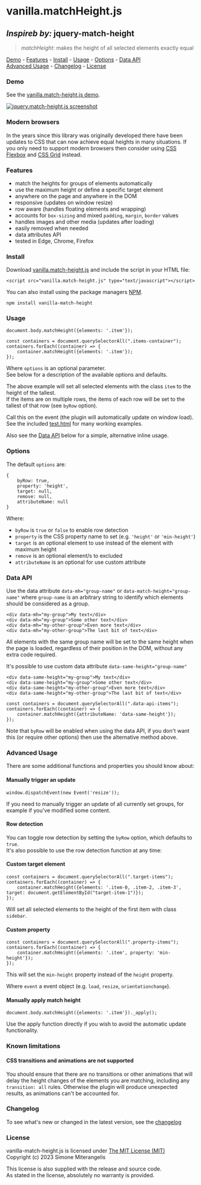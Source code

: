 # vanilla.matchHeight.js #
## *Inspireb by:* jquery-match-height
> *matchHeight:* makes the height of all selected elements exactly equal

[Demo](#demo) - [Features](#features) - [Install](#install) - [Usage](#usage) - [Options](#options) - [Data API](#data-api)  
[Advanced Usage](#advanced-usage) - [Changelog](#changelog) - [License](#license)

### Demo

See the [vanilla.match-height.js demo](https://github.com/mitera/vanilla-matchHeight/archive/refs/heads/master.zip).

[![jquery.match-height.js screenshot](https://github.com/mitera/vanilla-matchHeight/blob/master/vanilla-match-height.jpg)](https://github.com/mitera/vanilla-matchHeight/archive/refs/heads/master.zip)

### Modern browsers

In the years since this library was originally developed there have been updates to CSS that can now achieve equal heights in many situations. If you only need to support modern browsers then consider using [CSS Flexbox](https://css-tricks.com/snippets/css/a-guide-to-flexbox/) and [CSS Grid](https://css-tricks.com/snippets/css/complete-guide-grid/) instead.

### Features

- match the heights for groups of elements automatically
- use the maximum height or define a specific target element
- anywhere on the page and anywhere in the DOM
- responsive (updates on window resize)
- row aware (handles floating elements and wrapping)
- accounts for `box-sizing` and mixed `padding`, `margin`, `border` values
- handles images and other media (updates after loading)
- easily removed when needed
- data attributes API
- tested in Edge, Chrome, Firefox

### Install

Download [vanilla.match-height.js](https://github.com/mitera/vanilla-matchHeight/blob/master/vanilla-match-height.js) and include the script in your HTML file:

	<script src="vanilla.match-height.js" type="text/javascript"></script>

You can also install using the package managers [NPM](https://www.npmjs.com/package/vanilla-match-height).

    npm install vanilla-match-height

### Usage

    document.body.matchHeight({elements: '.item'});

	const containers = document.querySelectorAll(".items-container");
    containers.forEach((container) => {			
        container.matchHeight({elements: '.item'});
    });

Where `options` is an optional parameter.   
See below for a description of the available options and defaults.

The above example will set all selected elements with the class `item` to the height of the tallest.  
If the items are on multiple rows, the items of each row will be set to the tallest of that row (see `byRow` option).

Call this on the event (the plugin will automatically update on window load).   
See the included [test.html](https://github.com/mitera/vanilla-matchHeight/blob/master/test/test.html) for many working examples.

Also see the [Data API](#data-api) below for a simple, alternative inline usage.

### Options

The default `options` are:

    {
        byRow: true,
        property: 'height',
        target: null,
        remove: null,
        attributeName: null
    }

Where:

- `byRow` is `true` or `false` to enable row detection
- `property` is the CSS property name to set (e.g. `'height'` or `'min-height'`)
- `target` is an optional element to use instead of the element with maximum height
- `remove` is an optional element/s to excluded
- `attributeName` is an optional for use custom attribute

### Data API

Use the data attribute `data-mh="group-name"` or `data-match-height="group-name"` where `group-name` is an arbitrary string to identify which elements should be considered as a group.

	<div data-mh="my-group">My text</div>
	<div data-mh="my-group">Some other text</div>
	<div data-mh="my-other-group">Even more text</div>
	<div data-mh="my-other-group">The last bit of text</div>

All elements with the same group name will be set to the same height when the page is loaded, regardless of their position in the DOM, without any extra code required.

It's possible to use custom data attribute `data-same-height="group-name"`

    <div data-same-height="my-group">My text</div>
	<div data-same-height="my-group">Some other text</div>
	<div data-same-height="my-other-group">Even more text</div>
	<div data-same-height="my-other-group">The last bit of text</div>

    const containers = document.querySelectorAll(".data-api-items");
    containers.forEach((container) => {
        container.matchHeight({attributeName: 'data-same-height'});
    });

Note that `byRow` will be enabled when using the data API, if you don't want this (or require other options) then use the alternative method above.

### Advanced Usage

There are some additional functions and properties you should know about:

#### Manually trigger an update

	window.dispatchEvent(new Event('resize'));

If you need to manually trigger an update of all currently set groups, for example if you've modified some content.

#### Row detection

You can toggle row detection by setting the `byRow` option, which defaults to `true`.  
It's also possible to use the row detection function at any time:

#### Custom target element

	const containers = document.querySelectorAll(".target-items");
    containers.forEach((container) => {			
        container.matchHeight({elements: '.item-0, .item-2, .item-3', target: document.getElementById("target-item-1")});
    });

Will set all selected elements to the height of the first item with class `sidebar`.

#### Custom property

	const containers = document.querySelectorAll(".property-items");
    containers.forEach((container) => {			
        container.matchHeight({elements: '.item', property: 'min-height'});
    });

This will set the `min-height` property instead of the `height` property.

Where `event` a event object (e.g. `load`, `resize`, `orientationchange`).

#### Manually apply match height

	document.body.matchHeight({elements: '.item'})._apply();

Use the apply function directly if you wish to avoid the automatic update functionality.

### Known limitations

#### CSS transitions and animations are not supported

You should ensure that there are no transitions or other animations that will delay the height changes of the elements you are matching, including any `transition: all` rules. Otherwise the plugin will produce unexpected results, as animations can't be accounted for.

### Changelog

To see what's new or changed in the latest version, see the [changelog](https://github.com/mitera/vanilla-matchHeight/blob/master/CHANGELOG.md)

### License

vanilla-match-height.js is licensed under [The MIT License (MIT)](http://opensource.org/licenses/MIT)
<br/>Copyright (c) 2023 Simone Miterangelis

This license is also supplied with the release and source code.
<br/>As stated in the license, absolutely no warranty is provided.